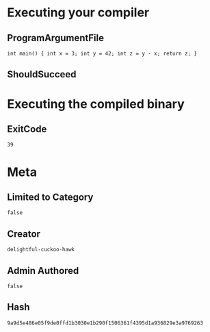 # Executing your compiler

## ProgramArgumentFile

```
int main() { int x = 3; int y = 42; int z = y - x; return z; }

```

## ShouldSucceed

# Executing the compiled binary

## ExitCode

```
39
```

# Meta

## Limited to Category

```
false
```

## Creator

```
delightful-cuckoo-hawk
```

## Admin Authored

```
false
```

## Hash

```
9a9d5e486e05f9de0ffd1b3030e1b290f1506361f4395d1a936829e3a9769263
```
